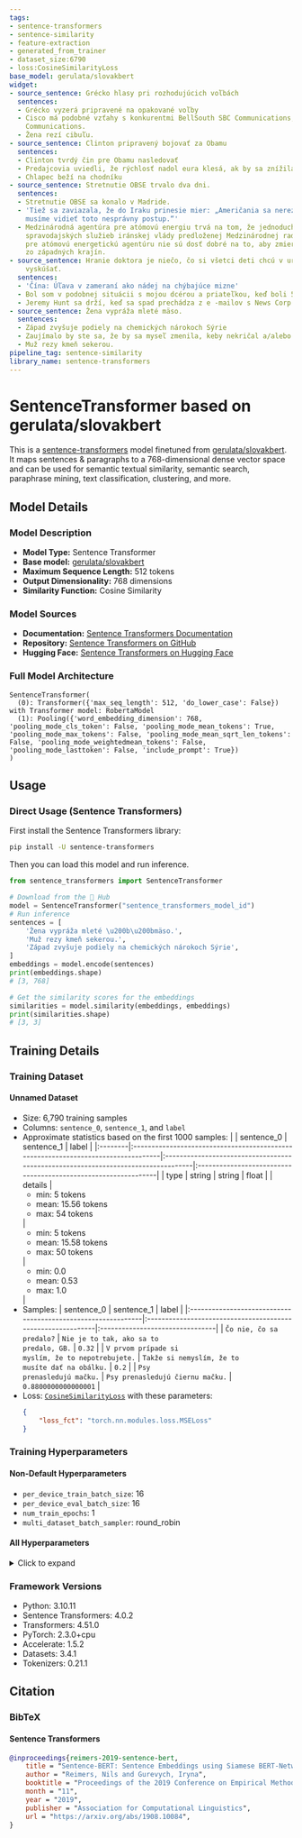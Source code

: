 ```yaml
---
tags:
- sentence-transformers
- sentence-similarity
- feature-extraction
- generated_from_trainer
- dataset_size:6790
- loss:CosineSimilarityLoss
base_model: gerulata/slovakbert
widget:
- source_sentence: Grécko hlasy pri rozhodujúcich voľbách
  sentences:
  - Grécko vyzerá pripravené na opakované voľby
  - Cisco má podobné vzťahy s konkurentmi BellSouth SBC Communications, AT&T a Sprint
    Communications.
  - Žena rezí cibuľu.
- source_sentence: Clinton pripravený bojovať za Obamu
  sentences:
  - Clinton tvrdý čin pre Obamu nasledovať
  - Predajcovia uviedli, že rýchlosť nadol eura klesá, ak by sa znížila pod 1,15 USD.
  - Chlapec beží na chodníku
- source_sentence: Stretnutie OBSE trvalo dva dni.
  sentences:
  - Stretnutie OBSE sa konalo v Madride.
  - 'Tiež sa zaviazala, že do Iraku prinesie mier: „Američania sa nerezajú a behajú,
    musíme vidieť toto nesprávny postup.“'
  - Medzinárodná agentúra pre atómovú energiu trvá na tom, že jednoduché popieranie
    spravodajských služieb iránskej vlády predloženej Medzinárodnej rade agentúry
    pre atómovú energetickú agentúru nie sú dosť dobré na to, aby zmiernili podozrenie
    zo západných krajín.
- source_sentence: Hranie doktora je niečo, čo si všetci deti chcú v určitom okamihu
    vyskúšať.
  sentences:
  - 'Čína: Úľava v zameraní ako nádej na chýbajúce mizne'
  - Bol som v podobnej situácii s mojou dcérou a priateľkou, keď boli 5 a 4.
  - Jeremy Hunt sa drží, keď sa spad prechádza z e -mailov s News Corp
- source_sentence: Žena vypráža mleté ​​mäso.
  sentences:
  - Západ zvyšuje podiely na chemických nárokoch Sýrie
  - Zaujímalo by ste sa, že by sa myseľ zmenila, keby nekričal a/alebo nesprávne správanie?
  - Muž rezy kmeň sekerou.
pipeline_tag: sentence-similarity
library_name: sentence-transformers
---
```


# SentenceTransformer based on gerulata/slovakbert

This is a [sentence-transformers](https://www.SBERT.net) model finetuned from [gerulata/slovakbert](https://huggingface.co/gerulata/slovakbert). It maps sentences & paragraphs to a 768-dimensional dense vector space and can be used for semantic textual similarity, semantic search, paraphrase mining, text classification, clustering, and more.

## Model Details

### Model Description
- **Model Type:** Sentence Transformer
- **Base model:** [gerulata/slovakbert](https://huggingface.co/gerulata/slovakbert) <!-- at revision 629d4e16f546fad0054b5143fe13ccbea03259e2 -->
- **Maximum Sequence Length:** 512 tokens
- **Output Dimensionality:** 768 dimensions
- **Similarity Function:** Cosine Similarity
<!-- - **Training Dataset:** Unknown -->
<!-- - **Language:** Unknown -->
<!-- - **License:** Unknown -->

### Model Sources

- **Documentation:** [Sentence Transformers Documentation](https://sbert.net)
- **Repository:** [Sentence Transformers on GitHub](https://github.com/UKPLab/sentence-transformers)
- **Hugging Face:** [Sentence Transformers on Hugging Face](https://huggingface.co/models?library=sentence-transformers)

### Full Model Architecture

```
SentenceTransformer(
  (0): Transformer({'max_seq_length': 512, 'do_lower_case': False}) with Transformer model: RobertaModel 
  (1): Pooling({'word_embedding_dimension': 768, 'pooling_mode_cls_token': False, 'pooling_mode_mean_tokens': True, 'pooling_mode_max_tokens': False, 'pooling_mode_mean_sqrt_len_tokens': False, 'pooling_mode_weightedmean_tokens': False, 'pooling_mode_lasttoken': False, 'include_prompt': True})
)
```

## Usage

### Direct Usage (Sentence Transformers)

First install the Sentence Transformers library:

```bash
pip install -U sentence-transformers
```

Then you can load this model and run inference.
```python
from sentence_transformers import SentenceTransformer

# Download from the 🤗 Hub
model = SentenceTransformer("sentence_transformers_model_id")
# Run inference
sentences = [
    'Žena vypráža mleté \u200b\u200bmäso.',
    'Muž rezy kmeň sekerou.',
    'Západ zvyšuje podiely na chemických nárokoch Sýrie',
]
embeddings = model.encode(sentences)
print(embeddings.shape)
# [3, 768]

# Get the similarity scores for the embeddings
similarities = model.similarity(embeddings, embeddings)
print(similarities.shape)
# [3, 3]
```

<!--
### Direct Usage (Transformers)

<details><summary>Click to see the direct usage in Transformers</summary>

</details>
-->

<!--
### Downstream Usage (Sentence Transformers)

You can finetune this model on your own dataset.

<details><summary>Click to expand</summary>

</details>
-->

<!--
### Out-of-Scope Use

*List how the model may foreseeably be misused and address what users ought not to do with the model.*
-->

<!--
## Bias, Risks and Limitations

*What are the known or foreseeable issues stemming from this model? You could also flag here known failure cases or weaknesses of the model.*
-->

<!--
### Recommendations

*What are recommendations with respect to the foreseeable issues? For example, filtering explicit content.*
-->

## Training Details

### Training Dataset

#### Unnamed Dataset

* Size: 6,790 training samples
* Columns: <code>sentence_0</code>, <code>sentence_1</code>, and <code>label</code>
* Approximate statistics based on the first 1000 samples:
  |         | sentence_0                                                                        | sentence_1                                                                        | label                                                          |
  |:--------|:----------------------------------------------------------------------------------|:----------------------------------------------------------------------------------|:---------------------------------------------------------------|
  | type    | string                                                                            | string                                                                            | float                                                          |
  | details | <ul><li>min: 5 tokens</li><li>mean: 15.56 tokens</li><li>max: 54 tokens</li></ul> | <ul><li>min: 5 tokens</li><li>mean: 15.58 tokens</li><li>max: 50 tokens</li></ul> | <ul><li>min: 0.0</li><li>mean: 0.53</li><li>max: 1.0</li></ul> |
* Samples:
  | sentence_0                                                   | sentence_1                                                  | label                           |
  |:-------------------------------------------------------------|:------------------------------------------------------------|:--------------------------------|
  | <code>Čo nie, čo sa predalo?</code>                          | <code>Nie je to tak, ako sa to predalo, GB.</code>          | <code>0.32</code>               |
  | <code>V prvom prípade si myslím, že to nepotrebujete.</code> | <code>Takže si nemyslím, že to musíte dať na obálku.</code> | <code>0.2</code>                |
  | <code>Psy prenasledujú mačku.</code>                         | <code>Psy prenasledujú čiernu mačku.</code>                 | <code>0.8800000000000001</code> |
* Loss: [<code>CosineSimilarityLoss</code>](https://sbert.net/docs/package_reference/sentence_transformer/losses.html#cosinesimilarityloss) with these parameters:
  ```json
  {
      "loss_fct": "torch.nn.modules.loss.MSELoss"
  }
  ```

### Training Hyperparameters
#### Non-Default Hyperparameters

- `per_device_train_batch_size`: 16
- `per_device_eval_batch_size`: 16
- `num_train_epochs`: 1
- `multi_dataset_batch_sampler`: round_robin

#### All Hyperparameters
<details><summary>Click to expand</summary>

- `overwrite_output_dir`: False
- `do_predict`: False
- `eval_strategy`: no
- `prediction_loss_only`: True
- `per_device_train_batch_size`: 16
- `per_device_eval_batch_size`: 16
- `per_gpu_train_batch_size`: None
- `per_gpu_eval_batch_size`: None
- `gradient_accumulation_steps`: 1
- `eval_accumulation_steps`: None
- `torch_empty_cache_steps`: None
- `learning_rate`: 5e-05
- `weight_decay`: 0.0
- `adam_beta1`: 0.9
- `adam_beta2`: 0.999
- `adam_epsilon`: 1e-08
- `max_grad_norm`: 1
- `num_train_epochs`: 1
- `max_steps`: -1
- `lr_scheduler_type`: linear
- `lr_scheduler_kwargs`: {}
- `warmup_ratio`: 0.0
- `warmup_steps`: 0
- `log_level`: passive
- `log_level_replica`: warning
- `log_on_each_node`: True
- `logging_nan_inf_filter`: True
- `save_safetensors`: True
- `save_on_each_node`: False
- `save_only_model`: False
- `restore_callback_states_from_checkpoint`: False
- `no_cuda`: False
- `use_cpu`: False
- `use_mps_device`: False
- `seed`: 42
- `data_seed`: None
- `jit_mode_eval`: False
- `use_ipex`: False
- `bf16`: False
- `fp16`: False
- `fp16_opt_level`: O1
- `half_precision_backend`: auto
- `bf16_full_eval`: False
- `fp16_full_eval`: False
- `tf32`: None
- `local_rank`: 0
- `ddp_backend`: None
- `tpu_num_cores`: None
- `tpu_metrics_debug`: False
- `debug`: []
- `dataloader_drop_last`: False
- `dataloader_num_workers`: 0
- `dataloader_prefetch_factor`: None
- `past_index`: -1
- `disable_tqdm`: False
- `remove_unused_columns`: True
- `label_names`: None
- `load_best_model_at_end`: False
- `ignore_data_skip`: False
- `fsdp`: []
- `fsdp_min_num_params`: 0
- `fsdp_config`: {'min_num_params': 0, 'xla': False, 'xla_fsdp_v2': False, 'xla_fsdp_grad_ckpt': False}
- `tp_size`: 0
- `fsdp_transformer_layer_cls_to_wrap`: None
- `accelerator_config`: {'split_batches': False, 'dispatch_batches': None, 'even_batches': True, 'use_seedable_sampler': True, 'non_blocking': False, 'gradient_accumulation_kwargs': None}
- `deepspeed`: None
- `label_smoothing_factor`: 0.0
- `optim`: adamw_torch
- `optim_args`: None
- `adafactor`: False
- `group_by_length`: False
- `length_column_name`: length
- `ddp_find_unused_parameters`: None
- `ddp_bucket_cap_mb`: None
- `ddp_broadcast_buffers`: False
- `dataloader_pin_memory`: True
- `dataloader_persistent_workers`: False
- `skip_memory_metrics`: True
- `use_legacy_prediction_loop`: False
- `push_to_hub`: False
- `resume_from_checkpoint`: None
- `hub_model_id`: None
- `hub_strategy`: every_save
- `hub_private_repo`: None
- `hub_always_push`: False
- `gradient_checkpointing`: False
- `gradient_checkpointing_kwargs`: None
- `include_inputs_for_metrics`: False
- `include_for_metrics`: []
- `eval_do_concat_batches`: True
- `fp16_backend`: auto
- `push_to_hub_model_id`: None
- `push_to_hub_organization`: None
- `mp_parameters`: 
- `auto_find_batch_size`: False
- `full_determinism`: False
- `torchdynamo`: None
- `ray_scope`: last
- `ddp_timeout`: 1800
- `torch_compile`: False
- `torch_compile_backend`: None
- `torch_compile_mode`: None
- `include_tokens_per_second`: False
- `include_num_input_tokens_seen`: False
- `neftune_noise_alpha`: None
- `optim_target_modules`: None
- `batch_eval_metrics`: False
- `eval_on_start`: False
- `use_liger_kernel`: False
- `eval_use_gather_object`: False
- `average_tokens_across_devices`: False
- `prompts`: None
- `batch_sampler`: batch_sampler
- `multi_dataset_batch_sampler`: round_robin

</details>

### Framework Versions
- Python: 3.10.11
- Sentence Transformers: 4.0.2
- Transformers: 4.51.0
- PyTorch: 2.3.0+cpu
- Accelerate: 1.5.2
- Datasets: 3.4.1
- Tokenizers: 0.21.1

## Citation

### BibTeX

#### Sentence Transformers
```bibtex
@inproceedings{reimers-2019-sentence-bert,
    title = "Sentence-BERT: Sentence Embeddings using Siamese BERT-Networks",
    author = "Reimers, Nils and Gurevych, Iryna",
    booktitle = "Proceedings of the 2019 Conference on Empirical Methods in Natural Language Processing",
    month = "11",
    year = "2019",
    publisher = "Association for Computational Linguistics",
    url = "https://arxiv.org/abs/1908.10084",
}
```

<!--
## Glossary

*Clearly define terms in order to be accessible across audiences.*
-->

<!--
## Model Card Authors

*Lists the people who create the model card, providing recognition and accountability for the detailed work that goes into its construction.*
-->

<!--
## Model Card Contact

*Provides a way for people who have updates to the Model Card, suggestions, or questions, to contact the Model Card authors.*
-->